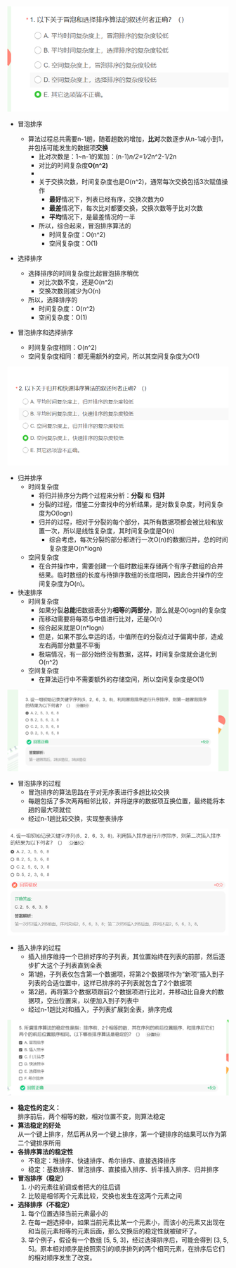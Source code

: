 ![img.png](img.png)
+ 冒泡排序
  + 算法过程总共需要n-1趟，随着趟数的增加，**比对**次数逐步从n-1减小到1，并包括可能发生的数据项**交换**
    + 比对次数是：1~n-1的累加：(n-1)*n/2=1/2*n^2-1/2n
    + 对比的时间复杂度**O(n^2)**
    + 
    + 关于交换次数，时间复杂度也是O(n^2)，通常每次交换包括3次赋值操作
      + **最好**情况下，列表已经有序，交换次数为0
      + **最差**情况下，每次比对都要交换，交换次数等于比对次数
      + **平均**情况下，是最差情况的一半
    * 所以，综合起来，冒泡排序算法的
      * 时间复杂度：O(n^2)
      * 空间复杂度：O(1)

+ 选择排序
  + 选择排序的时间复杂度比起冒泡排序稍优
    + 对比次数不变，还是O(n^2)
    + 交换次数则减少为O(n)
  + 所以，选择排序的
    * 时间复杂度：O(n^2)
    * 空间复杂度：O(1)
+ 冒泡排序和选择排序
  + 时间复杂度相同：O(n^2)
  + 空间复杂度相同：都无需额外的空间，所以其空间复杂度为O(1)

![img_1.png](img_1.png)
+ 归并排序
  + 时间复杂度
    + 将归并排序分为两个过程来分析：**分裂** 和 **归并**
    + 分裂的过程，借鉴二分查找中的分析结果，是对数复杂度，时间复杂度为O(logn)
    + 归并的过程，相对于分裂的每个部分，其所有数据项都会被比较和放置一次，所以是线性复杂度，其时间复杂度是O(n)
      + 综合考虑，每次分裂的部分都进行一次O(n)的数据归并，总的时间复杂度是O(n*logn)
  + 空间复杂度
    + 在合并操作中，需要创建一个临时数组来存储两个有序子数组的合并结果。临时数组的长度与待排序数组的长度相同，因此合并操作的空间复杂度为O(n)。
+ 快速排序
  + 时间复杂度
    + 如果分裂**总能**把数据表分为**相等**的**两部分**，那么就是O(logn)的复杂度
    + 而移动需要将每项与中值进行比对，还是O(n)
    + 综合起来就是O(n*logn)
    + 但是，如果不那么幸运的话，中值所在的分裂点过于偏离中部，造成左右两部分数量不平衡
    + 极端情况，有一部分始终没有数据，这样，时间复杂度就会退化到O(n^2)
  + 空间复杂度
    + 在算法运行中不需要额外的存储空间，所以空间复杂度是O(1)

![img_2.png](img_2.png)
+ 冒泡排序的过程
  + 冒泡排序的算法思路在于对无序表进行多趟比较交换
  + 每趟包括了多次两两相邻比较，并将逆序的数据项互换位置，最终能将本趟的最大项就位
  + 经过n-1趟比较交换，实现整表排序

![img_3.png](img_3.png)
+ 插入排序的过程
  + 插入排序维持一个已排好序的子列表，其位置始终在列表的前部，然后逐步扩大这个子列表直到全表
  + 第1趟，子列表仅包含第一个数据项，将第2个数据项作为“新项”插入到子列表的合适位置中，这样已排序的子列表就包含了2个数据项
  + 第2趟，再将第3个数据项跟前2个数据项进行比对，并移动比自身大的数据项，空出位置来，以便加入到子列表中
  + 经过n-1趟比对和插入，子列表扩展到全表，排序完成

![img_4.png](img_4.png)
+ **稳定性的定义：**  
  排序前后，两个相等的数，相对位置不变，则算法稳定
+ **算法稳定的好处**  
  从一个键上排序，然后再从另一个键上排序，第一个键排序的结果可以作为第二个键排序所用
+ **各排序算法的稳定性**
  + 不稳定：堆排序、快速排序、希尔排序、直接选择排序
  + 稳定：基数排序、冒泡排序、直接插入排序、折半插入排序、归并排序
+ **冒泡排序（稳定）**
  1. 小的元素往前调或者把大的往后调
  2. 比较是相邻两个元素比较，交换也发生在这两个元素之间
+ **选择排序（不稳定）**
  1. 每个位置选择当前元素最小的
  2. 在每一趟选择中，如果当前元素比某一个元素小，而该小的元素又出现在和当前元素相等的元素后面，那么交换后的稳定性就被破坏了。
  3. 举个例子，假设有一个数组 [5, 5, 3]，经过选择排序后，可能会得到 [3, 5, 5]。原本相对顺序是按照索引的顺序排列的两个相同元素，在排序后它们的相对顺序发生了改变。